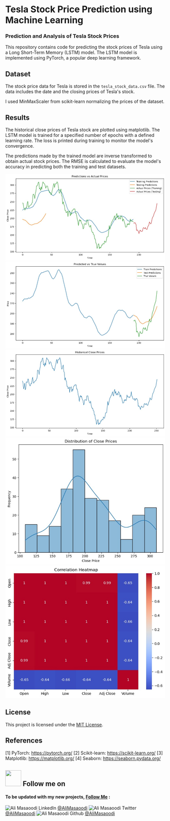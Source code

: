 
# Tesla Stock Price Prediction using Machine Learning
<h3>Prediction and Analysis of Tesla Stock Prices</h3>
This repository contains code for predicting the stock prices of Tesla using a Long Short-Term Memory (LSTM) model. The LSTM model is implemented using PyTorch, a popular deep learning framework.

## Dataset
  The stock price data for Tesla is stored in the `tesla_stock_data.csv` file. The data includes the date and the closing prices of Tesla's stock. 

I used MinMaxScaler from scikit-learn normalizing the prices of the dataset.

## Results
The historical close prices of Tesla stock are plotted using matplotlib. The LSTM model is trained for a specified number of epochs with a defined learning rate. The loss is printed during training to monitor the model's convergence.

The predictions made by the trained model are inverse transformed to obtain actual stock prices. The RMSE is calculated to evaluate the model's accuracy in predicting both the training and test datasets.

<img src="https://github.com/AliMasaoodi/Prediction-Analysis-of-Tesla-Stock-Prices/blob/main/figures/Tesla%20Stock%20Prediction%20-%20Predictions%20vs%20Actual%20Prices%20-%20Ali%20Masaoodi.jpg" alt="Tesla Stock Prediction - Predictions vs Actual Prices">
<img src="https://github.com/AliMasaoodi/Prediction-Analysis-of-Tesla-Stock-Prices/blob/main/figures/Tesla%20Stock%20Prediction%20-%20Predictions%20vs%20True%20Prices%20-%20Ali%20Masaoodi.jpg" alt="Tesla Stock Prediction - Predictions vs True Prices">
<img src="https://github.com/AliMasaoodi/Prediction-Analysis-of-Tesla-Stock-Prices/blob/main/figures/Tesla%20Stock%20Prediction%20-%20Historical%20Close%20Prices%20-%20Ali%20Masaoodi.jpg?raw=true" alt="Tesla Stock Prediction - Historical Close Prices">
<img src="https://github.com/AliMasaoodi/Prediction-Analysis-of-Tesla-Stock-Prices/blob/main/figures/Tesla%20Stock%20Prediction%20-%20Distribution%20of%20Close%20Prices%20-%20Ali%20Masaoodi.jpg" alt="Tesla Stock Prediction - Distribution of Close Prices">
<img src="https://github.com/AliMasaoodi/Prediction-Analysis-of-Tesla-Stock-Prices/blob/main/figures/Tesla%20Stock%20Prediction%20-%20Correlation%20Heatmap%20-%20Ali%20Masaoodi.jpg" alt="Tesla Stock Prediction - Correlation Heatmap">


## License
This project is licensed under the [MIT License](https://opensource.org/license/mit/).

## References
[1] PyTorch: https://pytorch.org/
[2] Scikit-learn: https://scikit-learn.org/
[3] Matplotlib: https://matplotlib.org/
[4] Seaborn: https://seaborn.pydata.org/

<h2><img src="https://c.tenor.com/k3VfwdRd6cEAAAAi/loading-load.gif" width="50px" height="50px" alt=""> Follow me on</h2>

#### To be updated with my new projects, [Follow Me](https://github.com/AliMasaoodi) :
![Ali Masaoodi LinkedIn](https://user-images.githubusercontent.com/33722769/208019646-5b06a2bd-5f75-43e2-8399-9150fe88db39.png)
[@AliMasaoodi](https://www.linkedin.com/in/ali-masaoodi/)
![Ali Masaoodi Twitter](https://user-images.githubusercontent.com/33722769/208019190-af438c0a-3c5b-44b7-8587-85889c17224e.png)
[@AliMasaoodi](https://twitter.com/AliMasaoodi)
![Ali Masaoodi Github](https://user-images.githubusercontent.com/33722769/208020361-395da81a-8222-41e5-9f60-e82a846fa4fd.png)
[@AliMasaoodi](https://github.com/AliMasaoodi)
